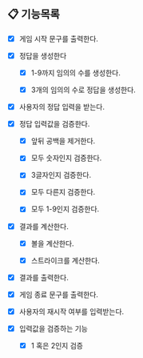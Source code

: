 ## 📋 기능목록

- [X] 게임 시작 문구를 출력한다.


- [X] 정답을 생성한다
  - [X] 1-9까지 임의의 수를 생성한다.
  - [X] 3개의 임의의 수로 정답을 생성한다.


- [X] 사용자의 정답 입력을 받는다.


- [X] 정답 입력값을 검증한다. 
  - [X] 앞뒤 공백을 제거한다.
  - [X] 모두 숫자인지 검증한다.
  - [X] 3글자인지 검증한다.
  - [X] 모두 다른지 검증한다.
  - [X] 모두 1-9인지 검증한다.


- [X] 결과를 계산한다.
  - [X] 볼을 계산한다.
  - [X] 스트라이크를 계산한다.


- [X] 결과를 출력한다.


- [X] 게임 종료 문구를 출력한다.


- [X] 사용자의 재시작 여부를 입력받는다.


- [X] 입력값을 검증하는 기능
  - [X] 1 혹은 2인지 검증